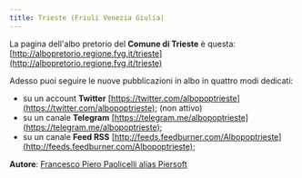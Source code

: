 ```yaml
---
title: Trieste (Friuli Venezia Giulia)
---
```


La pagina dell'albo pretorio del **Comune di Trieste** è questa: [http://albopretorio.regione.fvg.it/trieste](http://albopretorio.regione.fvg.it/trieste)

Adesso puoi seguire le nuove pubblicazioni in albo in quattro modi dedicati:

* su un account **Twitter** [https://twitter.com/albopoptrieste](https://twitter.com/albopoptrieste); (non attivo)
* su un canale **Telegram** [https://telegram.me/albopoptrieste](https://telegram.me/albopoptrieste);
* su un canale **Feed RSS** [http://feeds.feedburner.com/Albopoptrieste](http://feeds.feedburner.com/Albopoptrieste);

**Autore**: [Francesco Piero Paolicelli alias Piersoft](https://twitter.com/piersoft)
